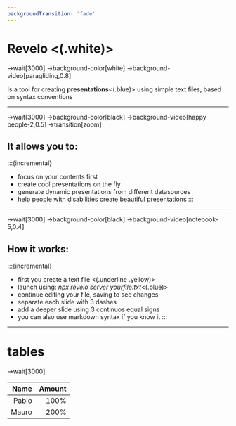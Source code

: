 ```yaml
---
backgroundTransition: 'fade'
---
```

# Revelo <(.white)>
->wait[3000]
->background-color[white]
->background-video[paragliding,0.8]

Is a tool for creating **presentations**<(.blue)> using simple text files,
based on syntax conventions

---
->wait[3000]
->background-color[black]
->background-video[happy people-2,0.5]
->transition[zoom]

## It allows you to:
:::{incremental}
- focus on your contents first
- create cool presentations on the fly
- generate dynamic presentations from different datasources
- help people with disabilities create beautiful presentations
:::

---
->wait[3000]
->background-color[black]
->background-video[notebook-5,0.4]

## How it works:
:::{incremental}
- first you create a text file <(.underline .yellow)>
- launch using: *npx revelo server yourfile.txt*<(.blue)>
- continue editing your file, saving to see changes
- separate each slide with 3 dashes
- add a deeper slide using 3 continuos equal signs
- you can also use markdown syntax if you know it
::: 

---
# tables
->wait[3000]

| Name   | Amount  |
| -----: | ------: |
| Pablo | 100%   |
| Mauro | 200%   |
